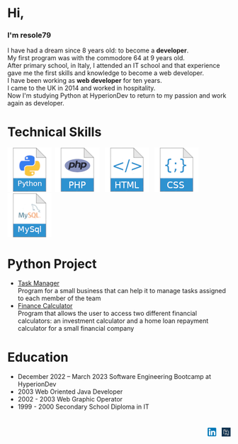 # Hi,

### I'm resole79

I have had a dream since 8 years old: to become a **developer**.  
My first program was with the commodore 64 at 9 years old.  
After primary school, in Italy, I attended an IT school and that experience gave me the first skills and knowledge to become a web developer.  
I have been working as **web developer** for ten years.  
I came to the UK in 2014 and worked in hospitality.  
Now I'm studying Python at HyperionDev to return to my passion and work again as developer.

# Technical Skills

<img src="./image/python.png"> &nbsp;<img src="./image/php.png"> &nbsp; <img src="./image/html.png"> &nbsp; <img src="./image/css.png"> &nbsp; <img src="./image/mysql.png">

# Python Project

 - [Task Manager](https://github.com/resole79/task_manager)     
Program for a small business that can help it to manage tasks assigned to each member of the team
 - [Finance Calculator](https://github.com/resole79/finance_calculator)     
Program that allows the user to access two different financial calculators: an investment calculator and a home loan repayment calculator for a small financial company

# Education

- December 2022 – March 2023 Software Engineering Bootcamp at HyperionDev
- 2003 Web Oriented Java Developer
- 2002 - 2003 Web Graphic Operator
- 1999 - 2000 Secondary School Diploma in IT 


# 
<p align="right"><a href="https://www.linkedin.com/in/emilio-reforgiato/"  target="_blank"><img src="./image/in_logo.png"></a> &nbsp; <a href="https://www.hyperiondev.com/portfolio/123543/" target="_blank"><img src="./image/hyperiondev_logo.png"></a></p>
